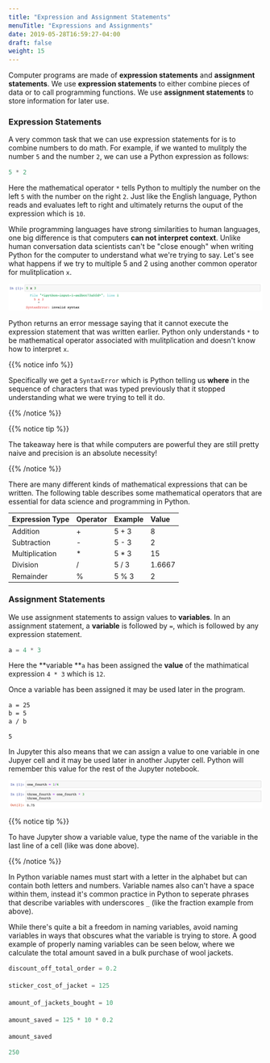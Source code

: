 ```yaml
---
title: "Expression and Assignment Statements"
menuTitle: "Expressions and Assignments"
date: 2019-05-28T16:59:27-04:00
draft: false
weight: 15
---
```


Computer programs are made of **expression statements** and **assignment statements**. We use **expression statements** to either combine pieces of data or to call programming functions. We use **assignment statements** to store information for later use. 

### Expression Statements

A very common task that we can use expression statements for is to combine numbers to do math. For example, if we wanted to mulitply the number `5` and the number `2`, we can use a Python expression as follows: 

~~~python
5 * 2
~~~

Here the mathematical operator `*` tells Python to multiply the number on the left `5` with the number on the right `2`. Just like the English language, Python reads and evaluates left to right and ultimately returns the ouput of the expression which is `10`. 

While programming languages have strong similarities to human languages, one big difference is that computers **can not interpret context**. Unlike human conversation data scientists can't be "close enough" when writing Python for the computer to understand what we're trying to say. Let's see what happens if we try to multiple 5 and 2 using another common operator for mulitplication `x`.  

![This image shows off the Syntax Error that happens when using a nonexistant mathematical operator in Python.](multierror.png)

Python returns an error message saying that it cannot execute the expression statement that was written earlier.  Python only understands `*` to be mathematical operator associated with mulitplication and doesn't know how to interpret `x`. 

{{% notice info %}}

Specifically we  get a `SyntaxError` which is Python telling us **where** in the sequence of characters that was typed previously that it stopped understanding what we were trying to tell it do. 

{{% /notice %}}

{{% notice tip %}}

The takeaway here is that while computers are powerful they are still pretty naive and precision is an absolute necessity! 

{{% /notice %}}

There are many different kinds of mathematical expressions that can be written. The following table describes some  mathematical operators that are essential for data science and programming in Python. 

| Expression Type | Operator | Example | Value  |
| :-------------- | :------- | :------ | :----- |
| Addition        | +        | 5 + 3   | 8      |
| Subtraction     | -        | 5 - 3   | 2      |
| Multiplication  | *        | 5 * 3   | 15     |
| Division        | /        | 5 / 3   | 1.6667 |
| Remainder       | %        | 5 % 3   | 2      |

### Assignment Statements

We use assignment statements to assign values to **variables**. In an assignment statement, a **variable** is followed by `=`, which is followed by any expression statement. 

~~~python
a = 4 * 3
~~~

Here the **variable **`a` has been assigned the **value** of the mathimatical expression `4 * 3` which is `12`. 

Once a variable has been assigned it may be used later in the program. 

~~~
a = 25 
b = 5 
a / b
~~~

~~~
5
~~~

In Jupyter this also means that we can assign a value to one variable in one Jupyer cell and it may be used later in another Jupyter cell. Python will remember this value for the rest of the Jupyter notebook. 

![This image shows off that variables can be used later in Jupyter Notebooks.](JupyterVariables.png)

{{% notice tip %}}

To have  Jupyter show a variable value,  type the name of the variable in the last line of a cell (like was done above).

{{% /notice %}} 

In Python variable names must start with a letter in the alphabet but can contain both letters and numbers. Variable names also can't have a space within them, instead it's common practice in Python to seperate phrases that describe variables with underscores `_` (like the fraction example from above).

While there's quite a bit a freedom in naming variables, avoid naming variables in ways that obscures what the variable is trying to store. A good example of properly naming variables can be seen below, where we calculate the total amount saved in a bulk purchase of wool jackets. 

~~~python
discount_off_total_order = 0.2 

sticker_cost_of_jacket = 125

amount_of_jackets_bought = 10

amount_saved = 125 * 10 * 0.2 

amount_saved
~~~

~~~Python
250
~~~



